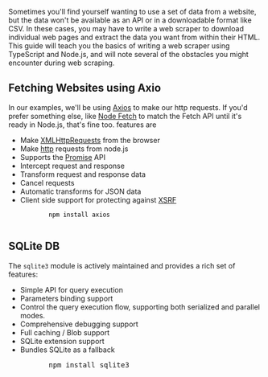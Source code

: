 <p>Sometimes you'll find yourself wanting to use a set of data from a website, but the data won't be available as an API or in a downloadable format like CSV. In these cases, you may have to write a web scraper to download individual web pages and extract the data you want from within their HTML. This guide will teach you the basics of writing a web scraper using TypeScript and Node.js, and will note several of the obstacles you might encounter during web scraping.</p>
<h2 id="fetching-websites">Fetching Websites using Axio</h2>
<p>In our examples, we'll be using&nbsp;<a href="https://axios-http.com/docs/intro">Axios</a>&nbsp;to make our http requests. If you'd prefer something else, like&nbsp;<a href="https://www.npmjs.com/package/node-fetch">Node Fetch</a> to match the Fetch API until it's ready in Node.js, that's fine too. features are</p>
<ul>
<li>Make&nbsp;<a href="https://developer.mozilla.org/en-US/docs/Web/API/XMLHttpRequest" rel="nofollow">XMLHttpRequests</a>&nbsp;from the browser</li>
<li>Make&nbsp;<a href="http://nodejs.org/api/http.html" rel="nofollow">http</a>&nbsp;requests from node.js</li>
<li>Supports the&nbsp;<a href="https://developer.mozilla.org/en-US/docs/Web/JavaScript/Reference/Global_Objects/Promise" rel="nofollow">Promise</a>&nbsp;API</li>
<li>Intercept request and response</li>
<li>Transform request and response data</li>
<li>Cancel requests</li>
<li>Automatic transforms for JSON data</li>
<li>Client side support for protecting against&nbsp;<a href="http://en.wikipedia.org/wiki/Cross-site_request_forgery" rel="nofollow">XSRF</a></li>
</ul>
<pre class="language-sh" style="padding-left: 80px;"><span style="color: #000000;"><code class="language-sh">npm install axios</code></span><span style="color: #000000; background-color: #000000;"><code class="language-sh"><br /><br /></code></span></pre>
<h2 id="fetching-websites">SQLite DB</h2>
<p>The&nbsp;<code>sqlite3</code>&nbsp;module is actively maintained and provides a rich set of features:</p>
<ul>
<li>Simple API for query execution</li>
<li>Parameters binding support</li>
<li>Control the query execution flow, supporting both serialized and parallel modes.</li>
<li>Comprehensive debugging support</li>
<li>Full caching / Blob support</li>
<li>SQLite extension support</li>
<li>Bundles SQLite as a fallback</li>
</ul>
<pre style="padding-left: 80px;">npm install sqlite3</pre>
<p>&nbsp;</p>
<p>&nbsp;</p>
<pre class="language-sh"><span style="color: #000000; background-color: #000000;"><code class="language-sh"><br /><br /></code></span></pre>